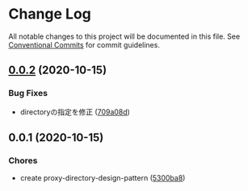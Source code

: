 # Change Log

All notable changes to this project will be documented in this file.
See [Conventional Commits](https://conventionalcommits.org) for commit guidelines.

<a name="0.0.2"></a>
## [0.0.2](https://github.com/Himenon/proxy-directory-design-pattern/compare/@himenon/proxy-directory-design-pattern@0.0.1...@himenon/proxy-directory-design-pattern@0.0.2) (2020-10-15)


### Bug Fixes

* directoryの指定を修正 ([709a08d](https://github.com/Himenon/proxy-directory-design-pattern/commit/709a08d))





<a name="0.0.1"></a>
## 0.0.1 (2020-10-15)


### Chores

* create proxy-directory-design-pattern ([5300ba8](https://github.com/Himenon/proxy-directory-design-pattern/commit/5300ba8))
